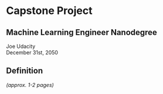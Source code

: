 # Capstone Project
## Machine Learning Engineer Nanodegree
Joe Udacity  
December 31st, 2050

## Definition
_(approx. 1-2 pages)_
